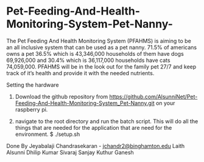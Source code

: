 # Pet-Feeding-And-Health-Monitoring-System-Pet-Nanny-
The Pet Feeding And Health Monitoring System (PFAHMS) is aiming to be an all inclusive system that can be used as a pet nanny. 71.5% of americans owns a pet 36.5% which is 43,346,000 households  of them have  dogs 69,926,000 and 30.4% which is 36,117,000 households  have cats 74,059,000. PFAHMS will be in the look out for the family pet 27/7 and keep track of it’s health and provide it with the needed nutrients.

Setting the hardware

1) Download the github repository from https://github.com/AlsunniNet/Pet-Feeding-And-Health-Monitoring-System_Pet-Nanny.git on your raspberry pi.

2) navigate to the root directory and run the batch script. This will do all the things that are needed for the application that are need for the environment.
	$ ./setup.sh

Done By
Jeyabalaji Chandrasekaran - jchandr2@binghamton.edu
Laith Alsunni
Dhilip Kumar Sivaraj
Sanjay Kuthur Ganesh
